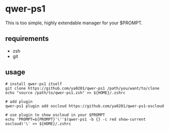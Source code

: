 # qwer-ps1
This is too simple, highly extendable manager for your $PROMPT.

## requirements
- zsh
- git

## usage
```shell
# install qwer-ps1 itself
git clone https://github.com/ya0201/qwer-ps1 /path/you/want/to/clone
echo "source /path/to/qwer-ps1.zsh" >> ${HOME}/.zshrc

# add plugin
qwer-ps1 plugin add oscloud https://github.com/ya0201/qwer-ps1-oscloud

# use plugin to show oscloud in your $PROMPT
echo 'PROMPT=${PROMPT}'\''$(qwer-ps1 -b {} -c red show-current oscloud)'\' >> ${HOME}/.zshrc
```
